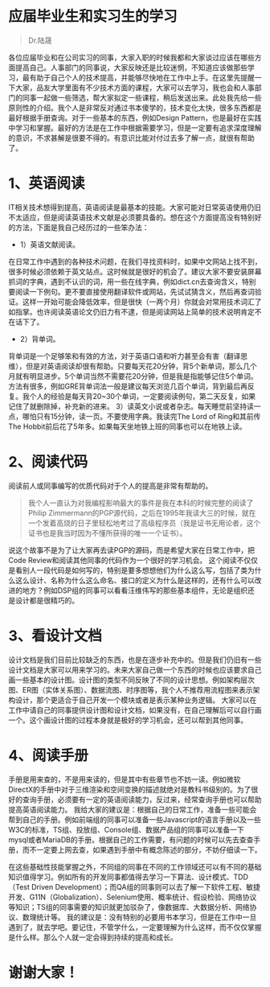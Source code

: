 # 应届毕业生和实习生的学习

> Dr.陆晟



各位应届毕业和在公司实习的同事，大家入职的时候我都和大家谈过应该在哪些方面提高自己。人事部门的同事说，大家反映还是比较迷惘，不知道应该做那些学习，最有助于自己个人的技术提高，并能够尽快地在工作中上手。在这里先提醒一下大家，品友大学里面有不少技术方面的课程，大家可以去学习，我也会和人事部门的同事一起做一些筛选，帮大家拟定一些课程，稍后发送出来。此处我先给一些原则性的介绍。我个人是非常反对通过书本傻学的，技术变化太快，很多东西都是最好根据手册查询。对于一些基本的东西，例如Design Pattern，也是最好在实践中学习和掌握。最好的方法是在工作中根据需要学习，但是一定要有追求深度理解的意识，不求甚解是很要不得的。有意识比能对付过去多了解一点，就很有帮助了。

# 1、英语阅读

IT相关技术想得到提高，英语阅读是最基本的技能。大家可能对日常英语使用仍旧不太适应，但是阅读英语技术文献是必须要具备的。想在这个方面提高没有特别好的方法，下面是我自己经历过的一些笨办法：

* 1）英语文献阅读。

在日常工作中遇到的各种技术问题，在我们寻找资料时，如果中文网站上找不到，很多时候必须依赖于英文站点。这时候就是很好的机会了。建议大家不要安装屏幕抓词的字典，遇到不认识的词，用一些在线字典，例如dict.cn去查询含义，特别要阅读一下例句。更不要直接使用翻译软件或网站，先试试猜含义，然后再查词验证。这样一开始可能会降低效率，但是很快（一两个月）你就会对常用技术词汇了如指掌。也许阅读英语论文仍旧力有不逮，但是阅读网站上简单的技术说明肯定不在话下了。

* 2）背单词。

背单词是一个足够笨和有效的方法，对于英语口语和听力甚至会有害（翻译思维），但是对英语阅读却很有帮助。只要每天花20分钟，背5个新单词，那么几个月就有明显进步。5个单词当然不需要花20分钟，但是我是指能够记住5个单词。方法有很多，例如GRE背单词法一般是建议每天浏览几百个单词，背到最后再反复。我个人的经验是每天背20~30个单词，一定要阅读例句，第二天反复，如果记住了就删除掉，补充新的进来。
3）读英文小说或者杂志。每天睡觉前坚持读一点，哪怕只有15分钟，读一页。不要使用字典。我读完The Lord of Ring和其前传The Hobbit前后花了5年多。如果每天坐地铁上班的同事也可以在地铁上读。

# 2、阅读代码

阅读前人或同事编写的优质代码对于个人的提高是非常有帮助的。

> 我个人一直认为对我编程影响最大的事件是我在本科的时候完整的阅读了Philip Zimmermann的PGP源代码，之后在1995年我读大三的时候，就在一个发着高烧的日子里轻松地考过了高级程序员（我是证书无用论者，这个证书也是我当时因为不懂所获得的唯一一个证书）。
> 

说这个故事不是为了让大家再去读PGP的源码，而是希望大家在日常工作中，把Code Review和阅读其他同事的代码作为一个很好的学习机会。
这个阅读不仅仅是看别人一段代码是如何写的，特别是要多想想他们为什么这么写，包括了类为什么这么设计、名称为什么这么命名、接口的定义为什么是这样的，还有什么可以改进的地方？例如DSP组的同事可以看看汪维伟写的那些基本组件，无论是组织还是设计都是很精巧的。

# 3、看设计文档

设计文档是我们目前比较缺乏的东西，也是在逐步补充中的。但是我们仍旧有一些设计文档是大家可以用来学习的。未来大家自己做一个东西的时候也应该要求自己画一些基本的设计图。设计图的类型不同反映了不同的设计思想。例如架构层次图、ER图（实体关系图）、数据流图、时序图等，我个人不推荐用流程图来表示架构设计，那个更适合于自己开发一个模块或者是表示某种业务逻辑。
大家可以在工作中请自己的同事提供设计图和设计文档，如果没有，在自己理解后可以自行画一个。这个画设计图的过程本身就是极好的学习机会，还可以帮到其他同事。

# 4、阅读手册

手册是用来查的，不是用来读的，但是其中有些章节也不妨一读。例如微软DirectX的手册中对于三维渲染和空间变换的描述就绝对是教科书级别的。为了很好的查询手册，必须要有一定的英语阅读能力，反过来，经常查询手册也可以帮助提高英语阅读能力。
我给大家的建议是：根据自己的日常工作，准备一些可能会帮到自己的手册。例如前端组的同事可以准备一些Javascript的语言手册以及一些W3C的标准，TS组、投放组、Console组、数据产品组的同事可以准备一下mysql或者MariaDB的手册。根据自己的工作需要，有问题的时候可以先去查查手册，而不一定要上网去查，如果遇到手册中有概念陈述的部分，不妨仔细读一下。


在这些基础性技能掌握之外，不同组的同事在不同的工作领域还可以有不同的基础知识值得学习。例如所有的开发同事都值得去学习一下算法、设计模式、TDD（Test Driven Development）；而QA组的同事则可以去了解一下软件工程、敏捷开发、G11N（Globalization）、Selenium使用、概率统计、假设检验、网络协议等知识；TS组的同事需要的知识就更加驳杂了，像数据库、大数据分析、网络协议、数理统计等。
我的建议是：没有特别的必要用书本学习，但是在工作中一旦遇到了，就去学吧。要记住，不管学什么，一定要理解为什么这样，而不仅仅掌握是什么样。那么个人就一定会得到持续的提高和成长。

# 谢谢大家！

